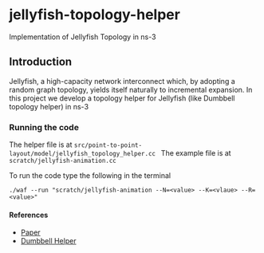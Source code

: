 # jellyfish-topology-helper

Implementation of Jellyfish Topology in ns-3

## Introduction

Jellyfish, a high-capacity network interconnect which, by adopting a random graph topology, yields itself
naturally to incremental expansion. In this project we develop a topology helper for Jellyfish (like Dumbbell topology helper) in ns-3 


### Running the code

The helper file is at ``` src/point-to-point-layout/model/jellyfish_topology_helper.cc  ```
The example file is at ``` scratch/jellyfish-animation.cc ```

To run the code type the following in the terminal 

```
./waf --run "scratch/jellyfish-animation --N=<value> --K=<vlaue> --R=<value>"
```

#### References

* [Paper](https://people.inf.ethz.ch/asingla/papers/jellyfish-nsdi12.pdf) 
* [Dumbbell Helper](https://www.nsnam.org/doxygen/classns3_1_1_point_to_point_dumbbell_helper.html)


